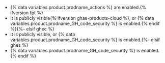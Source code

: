 * {% data variables.product.prodname_actions %} are enabled.{% ifversion fpt %}
* It is publicly visible{% ifversion ghas-products-cloud %}, or {% data variables.product.prodname_GH_code_security %} is enabled.{% endif %}{%- elsif ghec %}
* It is publicly visible, or {% data variables.product.prodname_GH_code_security %} is enabled.{%- elsif ghes %}
* {% data variables.product.prodname_GH_code_security %} is enabled.{% endif %}

